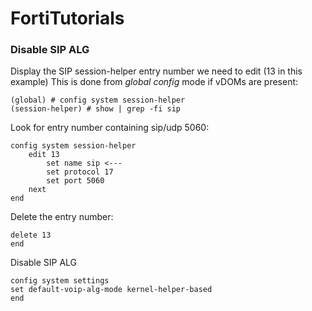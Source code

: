 # FortiTutorials
### Disable SIP ALG
Display the SIP session-helper entry number we need to edit (13 in this example)
This is done from _global config_ mode if vDOMs are present:
```
(global) # config system session-helper
(session-helper) # show | grep -fi sip
```
Look for entry number containing sip/udp 5060:
```
config system session-helper
    edit 13
        set name sip <---
        set protocol 17
        set port 5060
    next
end
```
Delete the entry number:
```
delete 13
end
```

Disable SIP ALG
```
config system settings
set default-voip-alg-mode kernel-helper-based
end
```

